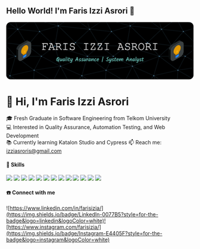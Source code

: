## Hello World! I'm Faris Izzi Asrori 👋

![farisizia](img/github-header-image.png)

<!--
**farisizia/farisizia** is a ✨ _special_ ✨ repository because its `README.md` (this file) appears on your GitHub profile.

Here are some ideas to get you started:

- 🔭 I’m currently working on ...
- 🌱 I’m currently learning ...
- 👯 I’m looking to collaborate on ...
- 🤔 I’m looking for help with ...
- 💬 Ask me about ...
- 📫 How to reach me: ...
- 😄 Pronouns: ...
- ⚡ Fun fact: ...
-->

# 👋 Hi, I'm Faris Izzi Asrori

🎓 Fresh Graduate in Software Engineering from Telkom University  
💻 Interested in Quality Assurance, Automation Testing, and Web Development  
📚 Currently learning Katalon Studio and Cypress
📫 Reach me: izziasroris@gmail.com

#### 🔧 Skills

<img src ="https://img.shields.io/badge/Cypress-17202C?style=for-the-badge&logo=cypress&logoColor=white" /> <img src ="https://img.shields.io/badge/HTML5-E34F26?style=for-the-badge&logo=html5&logoColor=white" /> <img src ="https://img.shields.io/badge/Figma-F24E1E?style=for-the-badge&logo=figma&logoColor=white"/> <img src ="https://img.shields.io/badge/PHP-777BB4?style=for-the-badge&logo=php&logoColor=white" /> <img src="https://img.shields.io/badge/Python-FFD43B?style=for-the-badge&logo=python&logoColor=blue" /> <img src="https://img.shields.io/badge/Jira-0052CC?style=for-the-badge&logo=Jira&logoColor=white" /> <img src="https://img.shields.io/badge/Laravel-FF2D20?style=for-the-badge&logo=laravel&logoColor=white" /> <img src="https://img.shields.io/badge/Trello-0052CC?style=for-the-badge&logo=trello&logoColor=white" /> <img src="https://img.shields.io/badge/Miro-F7C922?style=for-the-badge&logo=Miro&logoColor=050036"/> <img src= "https://img.shields.io/badge/Tailwind_CSS-38B2AC?style=for-the-badge&logo=tailwind-css&logoColor=white"/> <img src= "https://img.shields.io/badge/Selenium-43B02A?style=for-the-badge&logo=Selenium&logoColor=white" /> <img src="https://img.shields.io/badge/Postman-FF6C37?style=for-the-badge&logo=Postman&logoColor=white" /> <img src="https://img.shields.io/badge/Bootstrap-563D7C?style=for-the-badge&logo=bootstrap&logoColor=white" />

<!-- - Manual Testing | Automation Testing
- Katalon Studio | Cypress
- HTML | CSS | JavaScript | PHP | Laravel
- Git & GitHub -->

#### ☎️ Connect with me

![https://www.linkedin.com/in/farisizia/](https://img.shields.io/badge/LinkedIn-0077B5?style=for-the-badge&logo=linkedin&logoColor=white)![https://www.instagram.com/farisizia/](https://img.shields.io/badge/Instagram-E4405F?style=for-the-badge&logo=instagram&logoColor=white)
